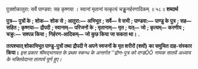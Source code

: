 पुत्रशोकातुरा: सर्वे पाण्डवा: सह कृष्णया । स्वानां मृतानां यत्कृत्यं चक्रुॢनर्हरणादिकम् ॥ ५८॥ **शब्दार्थ** 

**पुत्र—** **पुत्रों के** **; शोक—** **शोक से** **; आतुरा:—** **अभिभूत** **; सर्वे—** **वे सभी** **; पाण्डवा:—** **पाण्डु के पुत्र** **; सह—** **सहित** **;** **कृष्णया—** **द्रौपदी** **; स्वानाम्—** **परिजनों के** **; मृतानाम्—** **मृत** **; यत्—** **जो** **; कृत्यम्—** **करणीय** **; चक्रु:—** **सश्पन्न किया** **;** **निर्हरण-आदिकम्—** **जो कुछ किया जा सकता था।** **.** 

**तत्पश्चात् शोकाभिभूत पाण्डु-पुत्रों तथा द्रौपदी ने अपने स्वजनों के मृत शरीरों (शवों)** **का समुचित दाह-संस्कार किया।** *इस प्रकार*  *श्रीमद्भागवत*  *के प्रथम स्कन्ध के अन्तर्गत ''द्रोण-पुत्र को दण्डÓÓ नामक सातवें* *अध्याय के भक्तिवेदान्त तात्पर्य पूर्ण हुए।* 